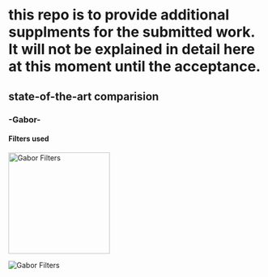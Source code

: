 # this repo is to provide additional supplments for the submitted work. It will not be explained in detail here at this moment until the acceptance.

## state-of-the-art comparision
### -Gabor-
#### Filters used 

<img src="gWaveNet_gravity-wave-detection/state-of-the-art_methods/gabor-filters/gabor_filters.png" alt="Gabor Filters" width="200" height="200">

![Gabor Filters](/state-of-the-art_methods/gabor-filters/gabor_filters.png=200x200)

